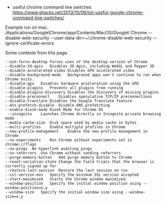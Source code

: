 - useful chrome command line switches
  https://www.ghacks.net/2013/10/06/list-useful-google-chrome-command-line-switches/

Example run on mac.
/Applications/Google\Chrome/app/Contents/MacOS/Google\ Chrome --disable-web-security --user-data-dir=~/.chrome-disable-web-security --ignore-cerificate-errors

Some contents from this page.

```
--ash-force-desktop	Forces uses of the desktop version of Chrome
--disable-3d-apis	Disables 3D Apis, including WebGL and Pepper 3D
--disable-accelerated-video	Disables GPU accelerated video
--disable-background-mode	Background apps won't continue to run when Chrome exits.
--disable-gpu	Disables hardware acceleration using the GPU
--disable-plugins	Prevents all plugins from running
--disable-plugins-discovery	Disables the discovery of missing plugins
--disable-preconnect	Disables speculative TCP/IP preconnections
--disable-translate	Disables the Google Translate feature
--dns-prefetch-disable	Disable DNS prefetching
--enable-kiosk-mode	Kiosk Mode for Chrome OS
 --incognito	Launches Chrome directly in Incognito private browsing mode
--media-cache-size	Disk space used by media cache in bytes
--multi-profiles	Enable multiple profiles in Chrome
--new-profile-management	Enable the new profile management in Chrome
--no-experiments	Run Chrome without experiments set in chrome://flags
--no-pings	No hyperlink auditing pings
--no-referrers	Use Chrome without sending referrers
--purge-memory-button	Add purge memory button to Chrome
--reset-variation-state	Change the field trials that the browser is currently signed up for
--restore-last-session	Restore the last session on run
--ssl-version-min	Specify the minimum SSL version accepted
--start-maximized	Starts the Chrome window maximized.
--window-position	Specify the initial window position using --window-position=x,y
--window-size	Specify the initial window size using --window-size=x,y
```
